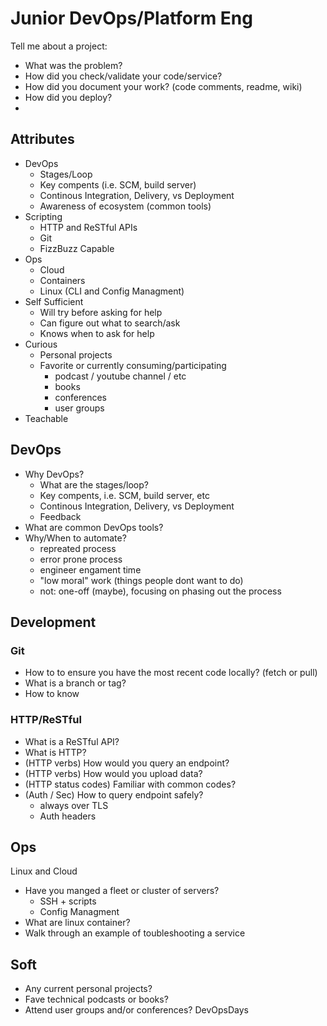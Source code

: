 
# Junior DevOps/Platform Eng

Tell me about a project:
 - What was the problem?
 - How did you check/validate your code/service?
 - How did you document your work? (code comments, readme, wiki)
 - How did you deploy?
 - 

## Attributes

 - DevOps
	 - Stages/Loop
	 - Key compents (i.e. SCM, build server)
	 - Continous Integration, Delivery, vs Deployment
	 - Awareness of ecosystem (common tools)
 - Scripting
	 - HTTP and ReSTful APIs
	 - Git
	 - FizzBuzz Capable
 - Ops
	 - Cloud
	 - Containers
	 - Linux (CLI and Config Managment)
 - Self Sufficient
	 - Will try before asking for help
	 - Can figure out what to search/ask
	 - Knows when to ask for help
 - Curious
	 - Personal projects
	 - Favorite or currently consuming/participating
		 - podcast / youtube channel / etc
		 - books
		 - conferences
		 - user groups
 - Teachable

## DevOps

 - Why DevOps?
	 - What are the stages/loop?
	 - Key compents, i.e. SCM, build server, etc
	 - Continous Integration, Delivery, vs Deployment
	 - Feedback
 - What are common DevOps tools?
 - Why/When to automate?
	 - repreated process
	 - error prone process
	 - engineer engament time
	 - "low moral" work (things people dont want to do)
	 - not: one-off (maybe), focusing on phasing out the process

## Development

### Git
 - How to to ensure you have the most recent code locally? (fetch or pull)
 - What is a branch or tag?
 - How to know
### HTTP/ReSTful

- What is a ReSTful API?
- What is HTTP?
- (HTTP verbs) How would you query an endpoint?
- (HTTP verbs) How would you upload data?
- (HTTP status codes) Familiar with common codes?
- (Auth / Sec) How to query endpoint safely?
	- always over TLS
	- Auth headers

## Ops

Linux and Cloud

 - Have you manged a fleet or cluster of servers?
	 - SSH + scripts
	 - Config Managment
 - What are linux container?
 - Walk through an example of toubleshooting a service

## Soft

 - Any current personal projects?
 - Fave technical podcasts or books?
 - Attend user groups and/or conferences? DevOpsDays

<!--stackedit_data:
eyJoaXN0b3J5IjpbMjAyODExOTgxLDEzNzU3NzAwODAsLTI1MT
IyOTQ5Niw4NDM2NDMwNjksLTE3NjcyNDY1NzBdfQ==
-->